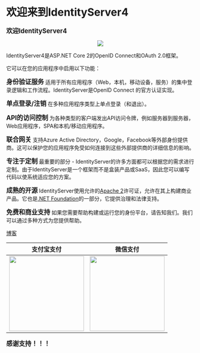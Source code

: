 # 欢迎来到IdentityServer4

**<big>欢迎IdentityServer4</big>**     

<div align="center">
<img src="https://identityserver4.readthedocs.io/en/latest/_images/logo.png"/>
</div>   

IdentityServer4是ASP\.NET Core 2的OpenID Connect和OAuth 2.0框架。  

它可以在您的应用程序中启用以下功能：   

**<big>身份验证服务</big>**
适用于所有应用程序（Web，本机，移动设备，服务）的集中登录逻辑和工作流程。IdentityServer是OpenID Connect 的官方认证实现。  

**<big>单点登录/注销</big>**
在多种应用程序类型上单点登录（和退出）。  

**<big>API的访问控制</big>**
为各种类型的客户端发出API访问令牌，例如服务器到服务器，Web应用程序，SPA和本机/移动应用程序。  

**<big>联合网关</big>**
支持Azure Active Directory，Google，Facebook等外部身份提供商。这可以保护您的应用程序免受如何连接到这些外部提供商的详细信息的影响。  

**<big>专注于定制</big>**
最重要的部分 - IdentityServer的许多方面都可以根据您的需求进行定制。由于IdentityServer是一个框架而不是盒装产品或SaaS，因此您可以编写代码以使系统适应您的方案。  

**<big>成熟的开源</big>**
IdentityServer使用允许的[Apache 2](https://www.apache.org/licenses/LICENSE-2.0)许可证，允许在其上构建商业产品。它也是[.NET Foundation](https://dotnetfoundation.org/)的一部分，它提供治理和法律支持。  

**<big>免费和商业支持</big>**
如果您需要帮助构建或运行您的身份平台，请告知我们。我们可以通过多种方式为您提供帮助。 

[博客](https://www.cnblogs.com/thinksjay/p/10772420.html)

| 支付宝支付 | 微信支付 |
| ------ | ------ |
| <img src="https://github.com/thinksjay/IdentityServer4/blob/master/alipay.jpg?raw=true" width="200"/> | <img src="https://github.com/thinksjay/IdentityServer4/blob/master/wechatpay.jpg?raw=true" width="200"/> |

**<big>感谢支持！！！</big>**